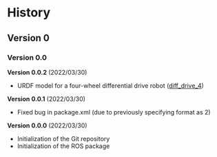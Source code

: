 # History

## Version 0

### Version 0.0

**Version 0.0.2** (2022/03/30)

- URDF model for a four-wheel differential drive robot
  ([diff_drive_4](/urdf/diff_drive_4.urdf.xacro))

**Version 0.0.1** (2022/03/30)

- Fixed bug in package.xml (due to previously specifying format as 2)

**Version 0.0.0** (2022/03/30)

- Initialization of the Git repository
- Initialization of the ROS package
